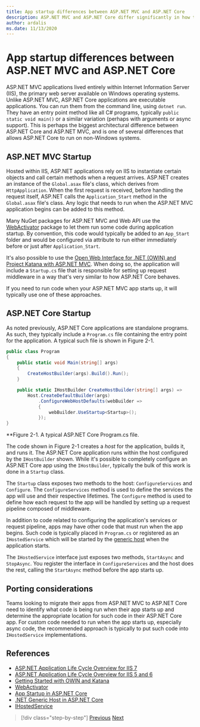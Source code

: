 ```yaml
---
title: App startup differences between ASP.NET MVC and ASP.NET Core
description: ASP.NET MVC and ASP.NET Core differ significantly in how the apps start up. Learn the important differences and how to migrate from ASP.NET MVC to ASP.NET Core.
author: ardalis
ms.date: 11/13/2020
---
```


# App startup differences between ASP.NET MVC and ASP.NET Core

ASP.NET MVC applications lived entirely within Internet Information Server (IIS), the primary web server available on Windows operating systems. Unlike ASP.NET MVC, ASP.NET Core applications are executable applications. You can run them from the command line, using `dotnet run`. They have an entry point method like all C# programs, typically `public static void main()` or a similar variation (perhaps with arguments or async support). This is perhaps the biggest architectural difference between ASP.NET Core and ASP.NET MVC, and is one of several differences that allows ASP.NET Core to run on non-Windows systems.

## ASP.NET MVC Startup

Hosted within IIS, ASP.NET applications rely on IIS to instantiate certain objects and call certain methods when a request arrives. ASP.NET creates an instance of the `Global.asax` file's class, which derives from `HttpApplication`. When the first request is received, before handling the request itself, ASP.NET calls the `Application_Start` method in the `Global.asax` file's class. Any logic that needs to run when the ASP.NET MVC application begins can be added to this method.

Many NuGet packages for ASP.NET MVC and Web API use the [WebActivator](https://github.com/davidebbo/WebActivator) package to let them run some code during application startup. By convention, this code would typically be added to an `App_Start` folder and would be configured via attribute to run either immediately before or just after `Application_Start`.

It's also possible to use the [Open Web Interface for .NET (OWIN) and Project Katana with ASP.NET MVC](https://docs.microsoft.com/aspnet/aspnet/overview/owin-and-katana/getting-started-with-owin-and-katana). When doing so, the application will include a `Startup.cs` file that is responsible for setting up request middleware in a way that's very similar to how ASP.NET Core behaves.

If you need to run code when your ASP.NET MVC app starts up, it will typically use one of these approaches.

## ASP.NET Core Startup

As noted previously, ASP.NET Core applications are standalone programs. As such, they typically include a `Program.cs` file containing the entry point for the application. A typical such file is shown in Figure 2-1.

```csharp
public class Program
{
    public static void Main(string[] args)
    {
        CreateHostBuilder(args).Build().Run();
    }

    public static IHostBuilder CreateHostBuilder(string[] args) =>
        Host.CreateDefaultBuilder(args)
            .ConfigureWebHostDefaults(webBuilder =>
            {
                webBuilder.UseStartup<Startup>();
            });
}
```

**Figure 2-1. A typical ASP.NET Core Program.cs file.

The code shown in Figure 2-1 creates a *host* for the application, builds it, and runs it. The ASP.NET Core application runs within the host configured by the `IHostBuilder` shown. While it's possible to completely configure an ASP.NET Core app using the `IHostBuilder`, typically the bulk of this work is done in a `Startup` class.

The `Startup` class exposes two methods to the host: `ConfigureServices` and `Configure`. The `ConfigureServices` method is used to define the services the app will use and their respective lifetimes. The `Configure` method is used to define how each request to the app will be handled by setting up a request pipeline composed of middleware.

In addition to code related to configuring the application's services or request pipeline, apps may have other code that must run when the app begins. Such code is typically placed in `Program.cs` or registered as an `IHostedService` which will be started by the [generic host](https://docs.microsoft.com/aspnet/core/fundamentals/host/generic-host?view=aspnetcore-3.1) when the application starts.

The `IHostedService` interface just exposes two methods, `StartAsync` and `StopAsync`. You register the interface in `ConfigureServices` and the host does the rest, calling the `StartAsync` method before the app starts up.

## Porting considerations

Teams looking to migrate their apps from ASP.NET MVC to ASP.NET Core need to identify what code is being run when their app starts up and determine the appropriate location for such code in their ASP.NET Core app. For custom code needed to run when the app starts up, especially async code, the recommended approach is typically to put such code into `IHostedService` implementations.

## References

- [ASP.NET Application Life Cycle Overview for IIS 7](https://docs.microsoft.com/previous-versions/aspnet/bb470252(v=vs.100))
- [ASP.NET Application Life Cycle Overview for IIS 5 and 6](https://docs.microsoft.com/en-us/previous-versions/aspnet/ms178473(v=vs.100))
- [Getting Started with OWIN and Katana](https://docs.microsoft.com/aspnet/aspnet/overview/owin-and-katana/getting-started-with-owin-and-katana)
- [WebActivator](https://github.com/davidebbo/WebActivator)
- [App Startup in ASP.NET Core](https://docs.microsoft.com/aspnet/core/fundamentals/startup?view=aspnetcore-3.1)
- [.NET Generic Host in ASP.NET Core](https://docs.microsoft.com/aspnet/core/fundamentals/host/generic-host?view=aspnetcore-3.1)
- [IHostedService](https://docs.microsoft.com/dotnet/architecture/microservices/multi-container-microservice-net-applications/background-tasks-with-ihostedservice)

>[!div class="step-by-step"]
>[Previous](architectural-differences.md)
>[Next](hosting-differences.md)
